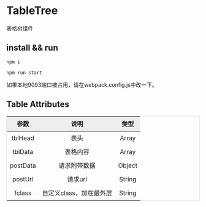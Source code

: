 # TableTree
表格树组件

## install && run

```
npm i

npm run start
```

如果本地9093端口被占用，请在webpack.config.js中改一下。

## Table Attributes

<table width="600" style="border:1px solid #ddd;line-height: 30px" >
    <thead>
		<tr bgColor="#eee">
	        <th>参数</th>
	        <th>说明</th>
	        <th>类型</th>
	    </tr>
	</thead>
	<tbody style="text-align:center">
		<tr>
	        <td>tblHead</td>
	        <td>表头</td>
	        <td>Array</td>
	    </tr>
	    <tr>
	        <td>tblData</td>
	        <td>表格内容</td>
	        <td>Array</td>
	    </tr>
	    <tr>
	        <td>postData</td>
	        <td>请求附带数据</td>
	        <td>Object</td>
	    </tr>
	    <tr>
	        <td>postUrl</td>
	        <td>请求url</td>
	        <td>String</td>
	    </tr>
	    <tr>
	        <td>fclass</td>
	        <td>自定义class，加在最外层</td>
	        <td>String</td>
	    </tr>
	</tbody> 
</table>